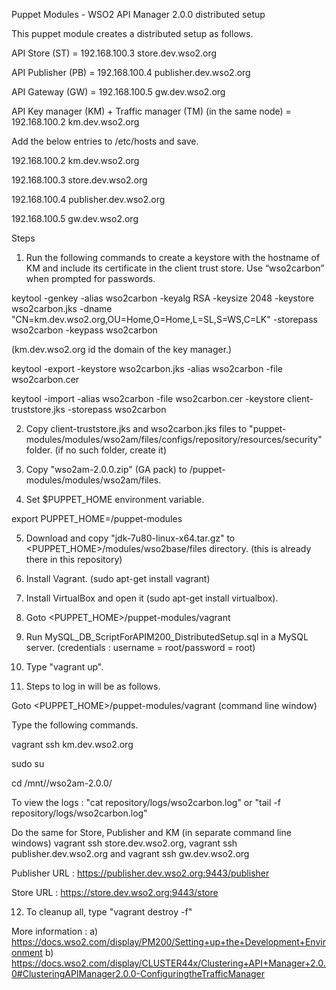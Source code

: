 Puppet Modules - WSO2 API Manager 2.0.0 distributed setup

This puppet module creates a distributed setup as follows.

API Store (ST) = 192.168.100.3	store.dev.wso2.org

API Publisher (PB) = 192.168.100.4	publisher.dev.wso2.org

API Gateway (GW) = 192.168.100.5	gw.dev.wso2.org

API Key manager (KM) + Traffic manager (TM) (in the same node) = 192.168.100.2	km.dev.wso2.org

Add the below entries to /etc/hosts and save.

192.168.100.2	km.dev.wso2.org

192.168.100.3	store.dev.wso2.org

192.168.100.4	publisher.dev.wso2.org

192.168.100.5	gw.dev.wso2.org

Steps

1. Run the following commands to create a keystore with the hostname of KM and include its certificate in the client trust store. Use “wso2carbon” when prompted for passwords.

keytool -genkey -alias wso2carbon -keyalg RSA -keysize 2048 -keystore wso2carbon.jks -dname "CN=km.dev.wso2.org,OU=Home,O=Home,L=SL,S=WS,C=LK" -storepass wso2carbon -keypass wso2carbon

(km.dev.wso2.org id the domain of the key manager.)

keytool -export -keystore wso2carbon.jks -alias wso2carbon -file wso2carbon.cer

keytool -import -alias wso2carbon -file wso2carbon.cer -keystore client-truststore.jks -storepass wso2carbon

2. Copy client-truststore.jks and	wso2carbon.jks files to "puppet-modules/modules/wso2am/files/configs/repository/resources/security" folder. (if no such folder, create it)

3. Copy "wso2am-2.0.0.zip" (GA pack) to /puppet-modules/modules/wso2am/files.

4. Set $PUPPET_HOME environment variable. 

export PUPPET_HOME=<WhereThePuppetIsCheckedOut>/puppet-modules

5. Download and copy "jdk-7u80-linux-x64.tar.gz" to <PUPPET_HOME>/modules/wso2base/files directory. (this is already there in this repository)

6. Install Vagrant. (sudo apt-get install vagrant)

7. Install VirtualBox and open it 
(sudo apt-get install virtualbox).

8. Goto <PUPPET_HOME>/puppet-modules/vagrant

9. Run MySQL_DB_ScriptForAPIM200_DistributedSetup.sql in a MySQL server. (credentials : username = root/password = root)

10. Type "vagrant up". 

11. Steps to log in will be as follows.

Goto <PUPPET_HOME>/puppet-modules/vagrant (command line window)

Type the following commands.

vagrant ssh km.dev.wso2.org

sudo su

cd /mnt/<IP of the km.dev.wso2.org>/wso2am-2.0.0/

To view the logs : "cat repository/logs/wso2carbon.log" or "tail -f repository/logs/wso2carbon.log"

Do the same for Store, Publisher and KM (in separate command line windows)
vagrant ssh store.dev.wso2.org, vagrant ssh publisher.dev.wso2.org and vagrant ssh gw.dev.wso2.org

Publisher URL : https://publisher.dev.wso2.org:9443/publisher

Store URL : https://store.dev.wso2.org:9443/store

12. To cleanup all, type "vagrant destroy -f"


More information : 
a) https://docs.wso2.com/display/PM200/Setting+up+the+Development+Environment
b) https://docs.wso2.com/display/CLUSTER44x/Clustering+API+Manager+2.0.0#ClusteringAPIManager2.0.0-ConfiguringtheTrafficManager
